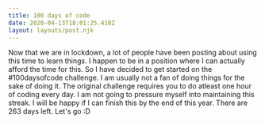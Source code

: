 ```yaml
---
title: 100 days of code
date: 2020-04-13T18:01:25.410Z
layout: layouts/post.njk
---
```

Now that we are in lockdown, a lot of people have been posting about using this time to learn things. I happen to be in a position where I can
actually afford the time for this. So I have decided to get started on the #100daysofcode
challenge. I am usually not a fan of doing things for the sake of doing it. The
original challenge requires you to do atleast one hour of coding every day. I am
not going to pressure myself into maintaining this streak. I will be happy if I
can finish this by the end of this year. There are 263 days left. Let's go :D